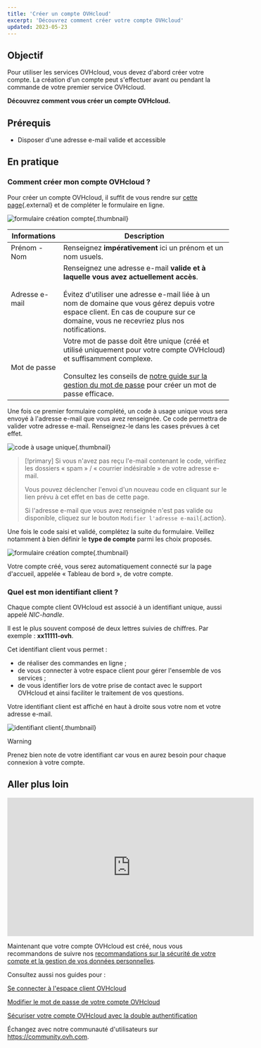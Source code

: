 ```yaml
---
title: 'Créer un compte OVHcloud'
excerpt: 'Découvrez comment créer votre compte OVHcloud'
updated: 2023-05-23
---
```


## Objectif

Pour utiliser les services OVHcloud, vous devez d'abord créer votre compte.
La création d'un compte peut s'effectuer avant ou pendant la commande de votre premier service OVHcloud.

**Découvrez comment vous créer un compte OVHcloud.**

## Prérequis

- Disposer d'une adresse e-mail valide et accessible

## En pratique

### Comment créer mon compte OVHcloud ?

Pour créer un compte OVHcloud, il suffit de vous rendre sur [cette page](https://ca.ovh.com/auth/?action=gotomanager&from=https://www.ovh.com/ca/fr/&ovhSubsidiary=qc){.external} et de compléter le formulaire en ligne.

![formulaire création compte](images/account-creation.png){.thumbnail}

|Informations|Description|
|---|---|
|Prénom - Nom|Renseignez **impérativement** ici un prénom et un nom usuels.|
|Adresse e-mail|Renseignez une adresse e-mail **valide et à laquelle vous avez actuellement accès**.<br><br>Évitez d'utiliser une adresse e-mail liée à un nom de domaine que vous gérez depuis votre espace client. En cas de coupure sur ce domaine, vous ne recevriez plus nos notifications.|
|Mot de passe|Votre mot de passe doit être unique (créé et utilisé uniquement pour votre compte OVHcloud) et suffisamment complexe.<br><br>Consultez les conseils de [notre guide sur la gestion du mot de passe](/pages/account_and_service_management/account_information/manage-ovh-password#generer-un-bon-mot-de-passe) pour créer un mot de passe efficace.|

Une fois ce premier formulaire complété, un code à usage unique vous sera envoyé à l'adresse e-mail que vous avez renseignée. Ce code permettra de valider votre adresse e-mail. Renseignez-le dans les cases prévues à cet effet.

![code à usage unique](images/code.png){.thumbnail}

> [!primary]
> Si vous n'avez pas reçu l'e-mail contenant le code, vérifiez les dossiers « spam » / « courrier indésirable » de votre adresse e-mail.
>
> Vous pouvez déclencher l'envoi d'un nouveau code en cliquant sur le lien prévu à cet effet en bas de cette page.
>
> Si l'adresse e-mail que vous avez renseignée n'est pas valide ou disponible, cliquez sur le bouton `Modifier l'adresse e-mail`{.action}.
>

Une fois le code saisi et validé, complétez la suite du formulaire. Veillez notamment à bien définir le **type de compte** parmi les choix proposés.

![formulaire création compte](images/account-type.png){.thumbnail}

Votre compte créé, vous serez automatiquement connecté sur la page d'accueil, appelée « Tableau de bord », de votre compte.

### Quel est mon identifiant client ?

Chaque compte client OVHcloud est associé à un identifiant unique, aussi appelé *NIC-handle*.

Il est le plus souvent composé de deux lettres suivies de chiffres. Par exemple : **xx11111-ovh**.

Cet identifiant client vous permet :

- de réaliser des commandes en ligne ;
- de vous connecter à votre espace client pour gérer l'ensemble de vos services ;
- de vous identifier lors de votre prise de contact avec le support OVHcloud et ainsi faciliter le traitement de vos questions.

Votre identifiant client est affiché en haut à droite sous votre nom et votre adresse e-mail.

![identifiant client](images/nic-handle.png){.thumbnail}

> [!warning]
> Prenez bien note de votre identifiant car vous en aurez besoin pour chaque connexion à votre compte.

## Aller plus loin

<iframe width="560" height="315" src="https://www.youtube-nocookie.com/embed/odO58c4gJfc" frameborder="0" allow="accelerometer; autoplay; clipboard-write; encrypted-media; gyroscope; picture-in-picture" allowfullscreen></iframe>

Maintenant que votre compte OVHcloud est créé, nous vous recommandons de suivre nos [recommandations sur la sécurité de votre compte et la gestion de vos données personnelles](/pages/account_and_service_management/account_information/all_about_username).

Consultez aussi nos guides pour :

[Se connecter à l'espace client OVHcloud](/pages/account_and_service_management/account_information/ovhcloud-account-login)

[Modifier le mot de passe de votre compte OVHcloud](/pages/account_and_service_management/account_information/manage-ovh-password)

[Sécuriser votre compte OVHcloud avec la double authentification](/pages/account_and_service_management/account_information/secure-ovhcloud-account-with-2fa)

Échangez avec notre communauté d'utilisateurs sur <https://community.ovh.com>.
